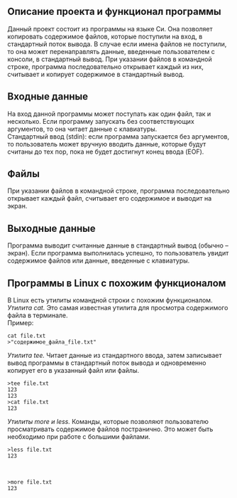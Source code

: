 ## **Описание проекта и функционал программы** <br />
  Данный проект состоит из программы на языке Си. Она позволяет копировать содержимое файлов, которые поступили на вход, в стандартный поток вывода. В случае если имена файлов не поступили, то она может перенаправлять данные, введенные пользователем с консоли, в стандартный вывод. При указании файлов в командной строке, программа последовательно открывает каждый из них, считывает и копирует содержимое в стандартный вывод. <br />
## **Входные данные** <br />
  На вход данной программы может поступать как один файл, так и несколько. Если программу запускать без соответствующих аргументов, то она читает данные с клавиатуры. <br />
Стандартный ввод (stdin): если программа запускается без аргументов, то пользователь может вручную вводить данные, которые будут считаны до тех пор, пока не будет достигнут конец ввода (EOF). <br />
## **Файлы** <br />
  При указании файлов в командной строке, программа последовательно открывает каждый файл, считывает его содержимое и выводит на экран.<br />
## **Выходные данные**<br />
  Программа выводит считанные данные в стандартный вывод (обычно – экран). Если программа выполнилась успешно, то пользователь увидит содержимое файлов или данные, введенные с клавиатуры.  <br />
## **Программы в Linux с похожим функционалом**<br />
  В Linux есть утилиты командной строки с похожим функционалом.<br />
  _Утилита cat._ Это самая известная утилита для просмотра содержимого файла в терминале.<br />
  Пример: <br />
  ```
  cat file.txt
  >"содержимое_файла_file.txt"
  ```
  _Утилита tee._ Читает данные из стандартного ввода, затем записывает вывод программы в стандартный поток вывода и одновременно копирует его в указанный файл или файлы.<br />
  ```
  >tee file.txt
  123
  123
  >cat file.txt
  123
  ```
  _Утилиты more и less._ Команды, которые позволяют пользователю просматривать содержимое файлов постранично. Это может быть необходимо при работе с большими файлами. <br />
  ```
  >less file.txt
  123
  ```
<br />
  
  ```
  >more file.txt
  123
  ```
